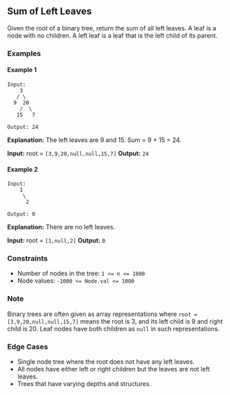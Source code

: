 ## Sum of Left Leaves

Given the root of a binary tree, return the sum of all left leaves. A leaf is a node with no children. A left leaf is a leaf that is the left child of its parent.

### Examples

#### Example 1
```
Input:
    3
   / \
  9  20
    /  \
   15   7

Output: 24
```
**Explanation:** The left leaves are 9 and 15. Sum = 9 + 15 = 24.

**Input:** root = `[3,9,20,null,null,15,7]`
**Output:** `24`

#### Example 2

```
Input:
    1
     \
      2

Output: 0
```
**Explanation:** There are no left leaves.

**Input:** root = `[1,null,2]`
**Output:** `0`

### Constraints
- Number of nodes in the tree: `1 <= n <= 1000`
- Node values: `-1000 <= Node.val <= 1000`

### Note
Binary trees are often given as array representations where `root = [3,9,20,null,null,15,7]` means the root is 3, and its left child is 9 and right child is 20. Leaf nodes have both children as `null` in such representations.

### Edge Cases
- Single node tree where the root does not have any left leaves.
- All nodes have either left or right children but the leaves are not left leaves.
- Trees that have varying depths and structures.